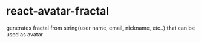 # react-avatar-fractal
generates fractal from string(user name, email, nickname, etc..) that can be used as avatar
